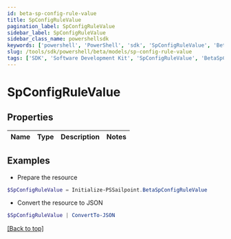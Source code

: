 ```yaml
---
id: beta-sp-config-rule-value
title: SpConfigRuleValue
pagination_label: SpConfigRuleValue
sidebar_label: SpConfigRuleValue
sidebar_class_name: powershellsdk
keywords: ['powershell', 'PowerShell', 'sdk', 'SpConfigRuleValue', 'BetaSpConfigRuleValue'] 
slug: /tools/sdk/powershell/beta/models/sp-config-rule-value
tags: ['SDK', 'Software Development Kit', 'SpConfigRuleValue', 'BetaSpConfigRuleValue']
---
```



# SpConfigRuleValue

## Properties

Name | Type | Description | Notes
------------ | ------------- | ------------- | -------------

## Examples

- Prepare the resource
```powershell
$SpConfigRuleValue = Initialize-PSSailpoint.BetaSpConfigRuleValue 
```

- Convert the resource to JSON
```powershell
$SpConfigRuleValue | ConvertTo-JSON
```


[[Back to top]](#) 

